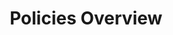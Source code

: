 ---
title: "Policies Overview"

### List
section:
    - title: "Policies on Community-driven Development and Integration of New Neuroscience Technologies with NWB"
      list:
        - subtitle: "NWB Extension Sharing:"
          items:
            - heading: "Sharing Guidelines"
              icon: "/images/policies-overview/guidelines.png"
              content: "Requirements and strategy for sharing format extensions for NWB"
            - heading: "Sharing Strategies"
              icon: "/images/policies-overview/strategies.png"
              content: "Standard practices and strategies for sharing format extensions for NWB"
            - heading: "Versioning Guidelines"
              icon: "/images/policies-overview/v-guidelines.png"
              content: "Requirements and strategy for versioning namespaces for the NWB core schema and extensions"
        - subtitle: "NWB Extension Proposal (NEP) process"
          items:
            - heading: "Proposal Review Process"
              icon: "/images/policies-overview/p-process.png"
              content: "Process by which extensions to the NWB core standard are proposed, evaluated, reviewed, and accepted"
            - heading: "Working Groups for Evaluating NEPs Policy"
              icon: "/images/policies-overview/wg-policy.png"
              content: "process for evaluation and review of NWB Extension Proposals (NEPs) by a review working group (RWG) to provide guidance and a formal framework for RWG members."
            - heading: "Versioning Guidelines"
              icon: "/images/policies-overview/v-guidelines.png"
              content: "Requirements and strategy for versioning namespaces for the NWB core schema and extensions"

    - title: "NWB Technical Advisory Board"
      list: 
        - items:
            - heading: "NWB Technical Advisory Board Governance Plan"
              icon: "/images/policies-overview/nwb-tech.png"
              content: "Information about the TAB, role, and membership."

    - title: "Software and Data Standard Policies"
      list:
        - items: 
            - heading: "NWB and HDMF Software Release Cycle"
              icon: "/images/policies-overview/nwb-release.png"
              content: "General release cycle for the NWB and HDMF software and schema"
            - heading: "NWB and HDMF Versioning and Compatibility"
              icon: "/images/policies-overview/nwb-cap.png"
              content: "Standard practices for versioning and maintaining compatibility between different versions of the NWB and HDMF software and schema"
            - heading: "NWB Management Process for Software and Schema Issues"
              icon: "/images/policies-overview/nwb-schema.png"
              content: "Standard process for management of issues on core NWB software and schema code repositories."
            - heading: "Best Practices for NWB Data"
              icon: "/images/policies-overview/nwb-practice.png"
              content: "Collection of additional guidelines on common best practices to facilitate consistent use of the NWB standard and help avoid common problems and most effectively leverage the NWB data standard and its ecosystem of software tools."
    

    - title: "Project-specific Policies"
      list:
        - items:
            - heading: "Project title"
              icon: "/images/policies-overview/p-title.png"
              content: "Advancing Standardization of Neurophysiology Data Through Dissemination of NWB"
            - heading: "Award number"
              icon: "/images/policies-overview/a-number.png"
              content: "U24NS120057"
            - heading: "Policies"
              icon: "/images/policies-overview/policies.png"
              content: '<a href="">NWB U24: User Selection and Prioritization Plan</a>: Process by which users, developers, issues, and tools are selected for support for NWB training and integration as part of the NIH project “Advancing Standardization of Neurophysiology Data Through Dissemination of NWB” <br><br>
              <a href="">DataJoint / NWB Roadmap (external)</a>:  <strong>DataJoint</strong> and <strong>NWB</strong> are two neuroinformatics initiatives in active development. The projects develop independently yet they have complementary aims and overlapping user communities. This document establishes key processes for coordinating development and communications in order to promote integration and interoperability across the two ecosystems.'
            - heading: "Previous grants"
              icon: "/images/policies-overview/p-grants.png"
              content: "Collection of additional guidelines on common best practices to facilitate consistent use of the NWB standard and help avoid common problems and most effectively leverage the NWB data standard and its ecosystem of software tools."
              nested_list:
                - heading: "Project title"
                  icon: "/images/policies-overview/p-title.png"
                  content: "NWB:N: A Data Standard and Software Ecosystem for Neurophysiology"
                - heading: "Award number"
                  icon: "/images/policies-overview/a-number.png"
                  content: "5R24MH116922"
                - heading: "Related documents"
                  icon: "/images/policies-overview/r-docs.png"
                  content: "<a href=''>NWB Development Plan</a>"
                  
    - title: "Community Policies"
      list:
        - items: 
            - heading: "Code of Conduct"
              icon: "/images/policies-overview/code.png"
            - heading: "Contributing Guidelines"
              icon: "/images/policies-overview/contribution.png"
---
